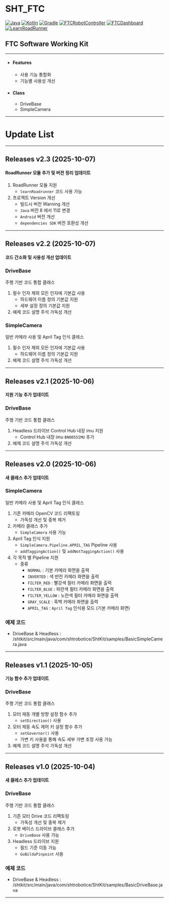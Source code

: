 # SHT_FTC

[![Java](https://img.shields.io/badge/Java-18-ED8B00.svg?logo=openjdk)](https://www.azul.com/)
[![Kotlin](https://img.shields.io/badge/Kotlin-2.2.20-585DEF.svg?logo=kotlin)](http://kotlinlang.org)
[![Gradle](https://img.shields.io/badge/Gradle-8.7.3-02303A.svg?logo=gradle)](https://gradle.org)
[![FTCRobotController](https://img.shields.io/badge/FtcRobotController-11.0-ED3F27.svg)](https://github.com/FIRST-Tech-Challenge/FtcRobotController)
[![FTCDashboard](https://img.shields.io/badge/FTCDashboard-0.5.0-6E8CFB.svg)]([https://acmerobotics.github.io/ftc-dashboard/)
[![LearnRoadRunner](https://img.shields.io/badge/LearnRoadRunner-1.0.1-3C467B.svg)](https://learnroadrunner.com/)

## FTC Software Working Kit

---

* #### Features
  * 사용 기능 통합화
  * 기능별 사용성 개선

* #### Class
  * DriveBase
  * SimpleCamera

---

# Update List

---

## Releases v2.3 (2025-10-07) 
#### RoadRunner 모듈 추가 및 버전 정리 업데이트


1. RoadRunner 모듈 지원
   * `learnRoadrunner` 코드 사용 가능
2. 프로젝트 Version 개선
   * 빌드시 버전 Warning 개선
   * `Java` 버전 8 에서 11로 변경
   * `Android` 버전 개선
   * `dependencies SDK` 버전 호환성 개선

---

## Releases v2.2 (2025-10-07) 
#### 코드 간소화 및 사용성 개선 업데이트

### DriveBase
주행 기반 코드 통합 클래스

1. 필수 인자 제외 모든 인자에 기본값 사용
   * 하드웨어 이름 정의 기본값 지원
   * 세부 설정 정의 기본값 지원
2. 예제 코드 설명 주석 가독성 개선

### SimpleCamera
일반 카메라 사용 및 April Tag 인식 클레스

1. 필수 인자 제외 모든 인자에 기본값 사용
   * 하드웨어 이름 정의 기본값 지원
2. 예제 코드 설명 주석 가독성 개선

---

## Releases v2.1 (2025-10-06) 
#### 지원 기능 추가 업데이트

### DriveBase
주행 기반 코드 통합 클래스

1. Headless 드라이브 Control Hub 내장 imu 지원
   * Control Hub 내장 imu `BNO055IMU` 추가
2. 예제 코드 설명 주석 가독성 개선

---
## Releases v2.0 (2025-10-06) 
#### 새 클레스 추가 업데이트

### SimpleCamera
일반 카메라 사용 및 April Tag 인식 클레스

1. 기존 카메라 OpenCV 코드 리팩토링
   * 가독성 개선 및 중복 제거
2. 카메라 클래스 추가
   * `SimpleCamera` 사용 가능
3. April Tag 인식 지원
   * `SimpleCamera.Pipeline.APRIL_TAG` Pipeline 사용
   * `addTaggingAction()` 및 `addNotTaggingAction()` 사용
4. 각 목적 별 Pipeline 지원
   * 종류
     * `NORMAL`        : 기본 카메라 화면을 출력
     * `INVERTED`      : 색 반전 카메라 화면을 출력
     * `FILTER_RED`    : 빨강색 필터 카메라 화면을 출력
     * `FILTER_BLUE`   : 파란색 필터 카메라 화면을 출력
     * `FILTER_YELLOW` : 노란색 필터 카메라 화면을 출력
     * `GRAY_SCALE`    : 흑백 카메라 화면을 출력
     * `APRIL_TAG`     : `April Tag` 인식용 모드 (기본 카메라 화면)

### 예제 코드
* DriveBase & Headless : /shtkit/src/main/java/com/shtrobotice/ShtKit/samples/BasicSimpleCamera.java
---
## Releases v1.1 (2025-10-05) 
#### 기능 함수 추가 업데이트

### DriveBase
주행 기반 코드 통합 클래스

1. 모터 제동 개별 방향 설정 함수 추가 
   * `setDirection()` 사용
2. 모터 제동 속도 제어 키 설정 함수 추가
   * `setGovernor()` 사용 
   * 가변 키 사용을 통해 속도 세부 가변 조정 사용 가능
3. 예제 코드 설명 주석 가독성 개선

---
## Releases v1.0 (2025-10-04) 
#### 새 클레스 추가 업데이트

### DriveBase
주행 기반 코드 통합 클래스

1. 기존 모터 Drive 코드 리팩토링
   * 가독성 개선 및 중복 제거
2. 로봇 베이스 드라이브 클래스 추가
   * `DriveBase` 사용 가능
3. Headless 드라이브 지원
   * 필드 기준 이동 가능
   * `GoBildaPinpoint` 사용
  
### 예제 코드
* DriveBase & Headless : /shtkit/src/main/java/com/shtrobotice/ShtKit/samples/BasicDriveBase.java
---
